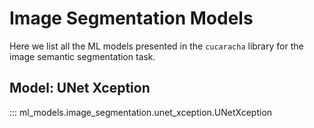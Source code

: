 # Image Segmentation Models

Here we list all the ML models presented in the `cucaracha` library for the image semantic segmentation task.

## Model: UNet Xception
::: ml_models.image_segmentation.unet_xception.UNetXception